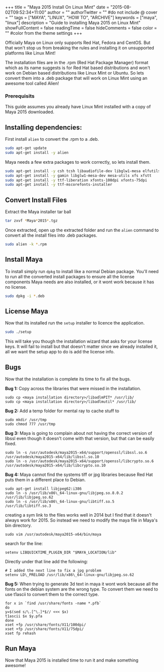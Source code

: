 +++
title = "Maya 2015 Install On Linux Mint"
date = "2015-08-02T09:52:34+11:00"
author = ""
authorTwitter = "" #do not include @
cover = ""
tags = ["MAYA", "LINUX", "HOW TO", "ARCHIVE"]
keywords = ["maya", "linux"]
description = "Guide to installing Maya 2015 on Linux Mint"
showFullContent = false
readingTime = false
hideComments = false
color = "" #color from the theme settings
+++

Officially Maya on Linux only supports Red Hat, Fedora and CentOS. But that won't stop us from breaking the rules and installing it on unsupported platforms like Linux Mint!

The installation files are in the .rpm (Red Hat Package Manager) format which as its name suggests is for Red Hat based distributions and won't work on Debian based distributions like Linux Mint or Ubuntu. So lets convert them into a .deb package that will work on Linux Mint using an awesome tool called Alien!


### Prerequisits

This guide assumes you already have Linux Mint installed with a copy of Maya 2015 downloaded.


## Installing dependencies:

First install `alien` to convert the .rpm to a .deb.

```bash
sudo apt-get update
sudo apt-get install -y alien
```

Maya needs a few extra packages to work correctly, so lets install them.

```bash
sudo apt-get install -y csh tcsh libaudiofile-dev libglw1-mesa elfutils
sudo apt-get install -y gamin libglw1-mesa-dev mesa-utils xfs xfstt
sudo apt-get install -y ttf-liberation xfonts-100dpi xfonts-75dpi
sudo apt-get install -y ttf-mscorefonts-installer
```

## Convert Install Files

Extract the Maya installer tar ball

```bash
tar zxvf *Maya*2015*.tgz
```

Once extracted, open up the extracted folder and run the `alien` command to convert all the install files into .deb packages.

```bash
sudo alien -k *.rpm
```

## Install Maya

To install simply run `dpkg` to install like a normal Debian package. You'll need to run all the converted install packages to ensure all the license components Maya needs are also installed, or it wont work because it has no license.

```bash
sudo dpkg -i *.deb
```

## License Maya

Now that its installed run the `setup` installer to licence the application.

```bash
sudo ./setup
```

This will take you though the installation wizard that asks for your license keys. It will fail to install but that doesn't matter since we already installed it, all we want the setup app to do is add the license info.


## Bugs

Now that the installation is complete its time to fix all the bugs.

**Bug 1:** Copy across the libraries that were missed in the installation.

```
sudo cp <maya installation directory>/libadlmPIT* /usr/lib/
sudo cp <maya installation directory>/libadlmutil* /usr/lib/
```

**Bug 2:** Add a temp folder for mental ray to cache stuff to

```
sudo mkdir /usr/tmp
sudo chmod 777 /usr/tmp
```

**Bug 3:** Maya is going to complain about not having the correct version of libssl even though it doesn't come with that version, but that can be easily fixed.

```
sudo ln -s /usr/autodesk/maya2015-x64/support/openssl/libssl.so.6 /usr/autodesk/maya2015-x64/lib/libssl.so.10
sudo ln -s /usr/autodesk/maya2015-x64/support/openssl/libcrypto.so.6 /usr/autodesk/maya2015-x64/lib/libcrypto.so.10
```

**Bug 4:** Maya cannot find the systems tiff or jpg libraries because Red Hat puts them in a different place to Debian.

```
sudo apt-get install libjpeg62:i386
sudo ln -s /usr/lib/x86\_64-linux-gnu/libjpeg.so.8.0.2 /usr/lib/libjpeg.so.62
sudo ln -s /usr/lib/x86\_64-linux-gnu/libtiff.so.5 /usr/lib/libtiff.so.3
```

creating a sym link to the files works well in 2014 but I find that it doesn't always work for 2015. So instead we need to modify the maya file in Maya's bin directory.

`sudo vim /usr/autodesk/maya2015-x64/bin/maya`

search for the line:

`setenv LIBQUICKTIME_PLUGIN_DIR "$MAYA_LOCATION/lib"`

Directly under that line add the following:

```
# I added the next line to fix a jpg problem
setenv LD\_PRELOAD /usr/lib/x86\_64-linux-gnu/libjpeg.so.62
```

**Bug 5:** When trying to generate 3d text in maya it wont work because all the fonts on the debian system are the wrong type. To convert them we need to use t1ascii to convert them to the correct type.

```shell
for x in `find /usr/share/fonts -name *.pfb`
do
y=$(sed s/\.[^\.]*$// <<< $x)
t1ascii $x $y.pfa
done
xset +fp /usr/share/fonts/X11/100dpi/
xset +fp /usr/share/fonts/X11/75dpi/
xset fp rehash
```

## Run Maya

Now that Maya 2015 is installed time to run it and make something awesome!